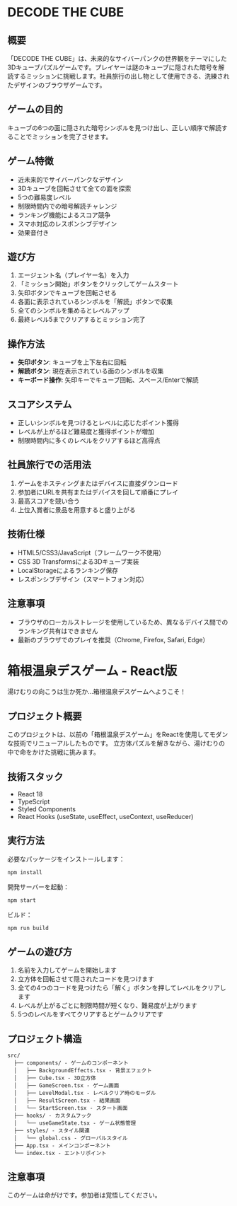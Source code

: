 # DECODE THE CUBE

## 概要
「DECODE THE CUBE」は、未来的なサイバーパンクの世界観をテーマにした3Dキューブパズルゲームです。プレイヤーは謎のキューブに隠された暗号を解読するミッションに挑戦します。社員旅行の出し物として使用できる、洗練されたデザインのブラウザゲームです。

## ゲームの目的
キューブの6つの面に隠された暗号シンボルを見つけ出し、正しい順序で解読することでミッションを完了させます。

## ゲーム特徴
- 近未来的でサイバーパンクなデザイン
- 3Dキューブを回転させて全ての面を探索
- 5つの難易度レベル
- 制限時間内での暗号解読チャレンジ
- ランキング機能によるスコア競争
- スマホ対応のレスポンシブデザイン
- 効果音付き

## 遊び方
1. エージェント名（プレイヤー名）を入力
2. 「ミッション開始」ボタンをクリックしてゲームスタート
3. 矢印ボタンでキューブを回転させる
4. 各面に表示されているシンボルを「解読」ボタンで収集
5. 全てのシンボルを集めるとレベルアップ
6. 最終レベル5までクリアするとミッション完了

## 操作方法
- **矢印ボタン**: キューブを上下左右に回転
- **解読ボタン**: 現在表示されている面のシンボルを収集
- **キーボード操作**: 矢印キーでキューブ回転、スペース/Enterで解読

## スコアシステム
- 正しいシンボルを見つけるとレベルに応じたポイント獲得
- レベルが上がるほど難易度と獲得ポイントが増加
- 制限時間内に多くのレベルをクリアするほど高得点

## 社員旅行での活用法
1. ゲームをホスティングまたはデバイスに直接ダウンロード
2. 参加者にURLを共有またはデバイスを回して順番にプレイ
3. 最高スコアを競い合う
4. 上位入賞者に景品を用意すると盛り上がる

## 技術仕様
- HTML5/CSS3/JavaScript（フレームワーク不使用）
- CSS 3D Transformsによる3Dキューブ実装
- LocalStorageによるランキング保存
- レスポンシブデザイン（スマートフォン対応）

## 注意事項
- ブラウザのローカルストレージを使用しているため、異なるデバイス間でのランキング共有はできません
- 最新のブラウザでのプレイを推奨（Chrome, Firefox, Safari, Edge）

# 箱根温泉デスゲーム - React版

湯けむりの向こうは生か死か...箱根温泉デスゲームへようこそ！

## プロジェクト概要

このプロジェクトは、以前の「箱根温泉デスゲーム」をReactを使用してモダンな技術でリニューアルしたものです。
立方体パズルを解きながら、湯けむりの中で命をかけた挑戦に挑みます。

## 技術スタック

- React 18
- TypeScript
- Styled Components
- React Hooks (useState, useEffect, useContext, useReducer)

## 実行方法

必要なパッケージをインストールします：

```bash
npm install
```

開発サーバーを起動：

```bash
npm start
```

ビルド：

```bash
npm run build
```

## ゲームの遊び方

1. 名前を入力してゲームを開始します
2. 立方体を回転させて隠されたコードを見つけます
3. 全ての4つのコードを見つけたら「解く」ボタンを押してレベルをクリアします
4. レベルが上がるごとに制限時間が短くなり、難易度が上がります
5. 5つのレベルをすべてクリアするとゲームクリアです

## プロジェクト構造

```
src/
  ├── components/ - ゲームのコンポーネント
  │   ├── BackgroundEffects.tsx - 背景エフェクト
  │   ├── Cube.tsx - 3D立方体
  │   ├── GameScreen.tsx - ゲーム画面
  │   ├── LevelModal.tsx - レベルクリア時のモーダル
  │   ├── ResultScreen.tsx - 結果画面
  │   └── StartScreen.tsx - スタート画面
  ├── hooks/ - カスタムフック
  │   └── useGameState.tsx - ゲーム状態管理
  ├── styles/ - スタイル関連
  │   └── global.css - グローバルスタイル
  ├── App.tsx - メインコンポーネント
  └── index.tsx - エントリポイント
```

## 注意事項

このゲームは命がけです。参加者は覚悟してください。 